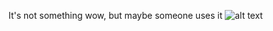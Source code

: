 It's not something wow, but maybe someone uses it
![alt text](https://i.gyazo.com/fd9a2abf51b8a365284f602ba288b5cd.png)
